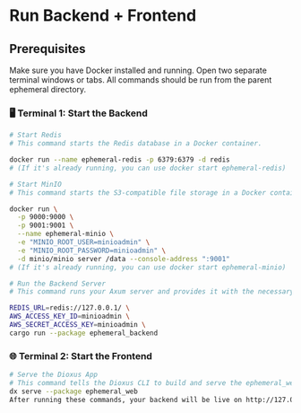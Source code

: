 # Run Backend + Frontend

## Prerequisites

Make sure you have Docker installed and running.
Open two separate terminal windows or tabs.
All commands should be run from the parent ephemeral directory.

### 🖥️ Terminal 1: Start the Backend

```bash
# Start Redis
# This command starts the Redis database in a Docker container.

docker run --name ephemeral-redis -p 6379:6379 -d redis
# (If it's already running, you can use docker start ephemeral-redis)
```

```bash
# Start MinIO
# This command starts the S3-compatible file storage in a Docker container.

docker run \
  -p 9000:9000 \
  -p 9001:9001 \
  --name ephemeral-minio \
  -e "MINIO_ROOT_USER=minioadmin" \
  -e "MINIO_ROOT_PASSWORD=minioadmin" \
  -d minio/minio server /data --console-address ":9001"
# (If it's already running, you can use docker start ephemeral-minio)
```

```bash
# Run the Backend Server
# This command runs your Axum server and provides it with the necessary environment variables to connect to Redis and MinIO.

REDIS_URL=redis://127.0.0.1/ \
AWS_ACCESS_KEY_ID=minioadmin \
AWS_SECRET_ACCESS_KEY=minioadmin \
cargo run --package ephemeral_backend
```

### 🌐 Terminal 2: Start the Frontend

```bash
# Serve the Dioxus App
# This command tells the Dioxus CLI to build and serve the ephemeral_web package.
dx serve --package ephemeral_web
After running these commands, your backend will be live on http://127.0.0.1:3000 and your frontend will be available at the URL provided by dx (usually http://127.0.0.1:8080).
```
